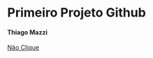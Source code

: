 <h1> Primeiro Projeto Github</h1>
<h4> Thiago Mazzi</h4>
<a href="https://www.facebook.com/thiago.mazzi.7/?locale=ne_NP">Não Clique</a>
